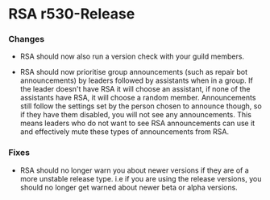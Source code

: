 # RSA r530-Release

### Changes
* RSA should now also run a version check with your guild members.

* RSA should now prioritise group announcements (such as repair bot announcements) by leaders followed by assistants when in a group. If the leader doesn't have RSA it will choose an assistant, if none of the assistants have RSA, it will choose a random member. Announcements still follow the settings set by the person chosen to announce though, so if they have them disabled, you will not see any announcements. This means leaders who do not want to see RSA announcements can use it and effectively mute these types of announcements from RSA.

### Fixes
* RSA should no longer warn you about newer versions if they are of a more unstable release type. i.e if you are using the release versions, you should no longer get warned about newer beta or alpha versions.
